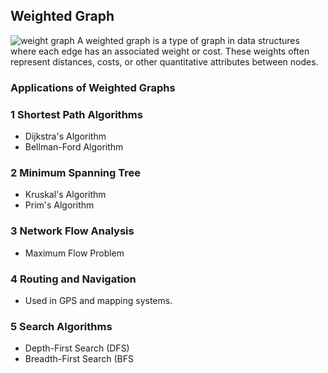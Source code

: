 ## Weighted Graph
![weight graph](https://www.cs.emory.edu/~cheung/Courses/253/Syllabus/Graph/FIGS/Dijkstra/weight01.gif)
A weighted graph is a type of graph in data structures where each edge has an associated weight or cost. These weights often represent distances, costs, or other quantitative attributes between nodes.
### Applications of Weighted Graphs
### 1 Shortest Path Algorithms
- Dijkstra's Algorithm
- Bellman-Ford Algorithm
### 2 Minimum Spanning Tree
- Kruskal's Algorithm
- Prim's Algorithm
### 3 Network Flow Analysis
 - Maximum Flow Problem
### 4 Routing and Navigation
 - Used in GPS and mapping systems.
### 5 Search Algorithms
 - Depth-First Search (DFS)
 - Breadth-First Search (BFS
